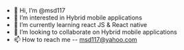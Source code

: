- 👋 Hi, I’m @msd117
- 👀 I’m interested in Hybrid mobile applications
- 🌱 I’m currently learning react JS & React native
- 💞️ I’m looking to collaborate on Hybrid mobile applications
- 📫 How to reach me -- msd117@yahoo.com

<!---
msd117/msd117 is a ✨ special ✨ repository because its `README.md` (this file) appears on your GitHub profile.
You can click the Preview link to take a look at your changes.
--->
